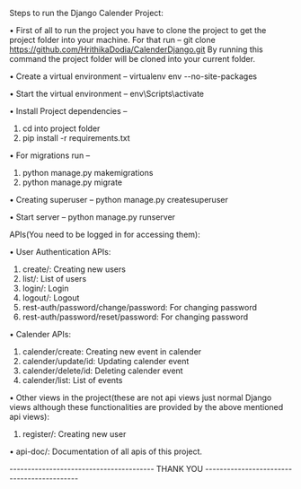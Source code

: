 Steps to run the Django Calender Project:

•	First of all to run the project you have to clone the project to get the project folder into your machine. For that run –                                                                                            git clone https://github.com/HrithikaDodia/CalenderDjango.git 
By running this command the project folder will be cloned into your current folder.

•	Create a virtual environment –
virtualenv env --no-site-packages

•	Start the virtual environment –
env\Scripts\activate

•	Install Project dependencies –
1.	cd into project folder
2.	pip install -r requirements.txt

•	For migrations run – 
1.	python manage.py makemigrations
2.	python manage.py migrate

•	Creating superuser – 
python manage.py createsuperuser

•	Start server –
python manage.py runserver

APIs(You need to be logged in for accessing them):

•	User Authentication APIs:
1.	create/:  Creating new users
2.	list/: List of users
3.	login/: Login
4.	logout/: Logout
5.	rest-auth/password/change/password: For changing password
6.	rest-auth/password/reset/password: For changing password

•	Calender APIs:
1.	calender/create: Creating new event in calender
2.	calender/update/id: Updating calender event
3.	calender/delete/id: Deleting calender event
4.	calender/list: List of events

•	Other views in the project(these are not api views just normal Django views although these functionalities are provided by the above mentioned api views):
1.	register/: Creating new user

•	api-doc/: Documentation of all apis of this project.


----------------------------------------  THANK YOU -------------------------------------------


